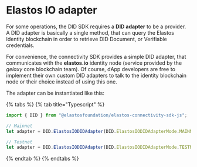 # Elastos IO adapter

For some operations, the DID SDK requires a **DID adapter** to be a provider. A DID adapter is basically a single method, that can query the Elastos Identity blockchain in order to retrieve DID Document, or Verifiable credentials.

For convenience, the connectivity SDK provides a simple DID adapter, that communicates with the **elastos.io** identity node (service provided by the _gelaxy_ core blockchain team). Of course, dApp developers are free to implement their own custom DID adapters to talk to the identity blockchain node or their choice instead of using this one.

The adapter can be instantiated like this:

{% tabs %}
{% tab title="Typescript" %}
```typescript
import { DID } from "@elastosfoundation/elastos-connectivity-sdk-js";

// Mainnet
let adapter = DID.ElastosIODIDAdapter(DID.ElastosIODIDAdapterMode.MAINNET);

// Testnet
let adapter = DID.ElastosIODIDAdapter(DID.ElastosIODIDAdapterMode.TESTNET);
```
{% endtab %}
{% endtabs %}
